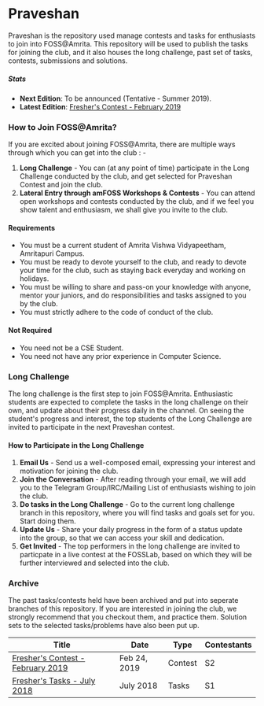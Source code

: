# Praveshan
Praveshan is the repository used manage contests and tasks for enthusiasts to 
join into FOSS@Amrita. This repository will be used to publish the tasks for
joining the club, and it also houses the long challenge, past set of tasks, contests, 
submissions and solutions.


##### Stats
* **Next Edition**: To be announced (Tentative - Summer 2019). 
* **Latest Edition**: [Fresher's Contest - February 2019](https://github.com/amfoss/Praveshan/tree/2019-Feb)

### How to Join FOSS@Amrita?
If you are excited about joining FOSS@Amrita, there are multiple ways through which
you can get into the club : -

1. **Long Challenge** - You can (at any point of time) participate in the Long Challenge
conducted by the club, and get selected for Praveshan Contest and join the club.
2. **Lateral Entry through amFOSS Workshops & Contests** - You can attend open workshops and
contests conducted by the club, and if we feel you show talent and enthusiasm, we shall 
give you invite to the club.

#### Requirements
* You must be a current student of Amrita Vishwa Vidyapeetham, Amritapuri Campus.
* You must be ready to devote yourself to the club, and ready to devote your time
for the club, such as staying back everyday and working on holidays.
* You must be willing to share and pass-on your knowledge with anyone, mentor your 
juniors, and do responsibilities and tasks assigned to you by the club.
* You must strictly adhere to the code of conduct of the club. 

#### Not Required
* You need not be a CSE Student.
* You need not have any prior experience in Computer Science.

### Long Challenge
The long challenge is the first step to join FOSS@Amrita. Enthusiastic students
are expected to complete the tasks in the long challenge on their own, and update
about their progress daily in the channel. On seeing the student's progress and interest, 
the top students of the Long Challenge are invited to participate in the next Praveshan 
contest.

#### How to Participate in the Long Challenge
1. **Email Us** - Send us a well-composed email, expressing your 
interest and motivation for joining the club. 
2. **Join the Conversation** - After reading through your email, we will add you 
to the Telegram Group/IRC/Mailing List of enthusiasts wishing to join the club.
3. **Do tasks in the Long Challenge** - Go to the current long challenge branch in this
repository, where you will find tasks and goals set for you. Start doing them.
4. **Update Us** - Share your daily progress in the form of a status update into the 
group, so that we can access your skill and dedication.
5. **Get Invited** - The top performers in the long challenge are invited to particpate in a 
live contest at the FOSSLab, based on which they will be further interviewed and selected 
into the club.
  

### Archive
The past tasks/contests held have been archived and put into seperate branches of 
this repository. If you are interested in joining the club, we strongly recommend that
you checkout them, and practice them. Solution sets to the selected tasks/problems have also been put up.

|  Title | Date | Type | Contestants |
|---|---|---|---|
| [Fresher's Contest - February 2019](https://github.com/amfoss/Praveshan/tree/2019-Feb) |Feb 24, 2019| Contest | S2 |
| [Fresher's Tasks   - July 2018](https://github.com/amfoss/Praveshan/tree/2018-Jul)     |July 2018   | Tasks   | S1 |


